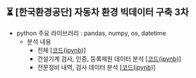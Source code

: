 ## ⏳ [한국환경공단] 자동차 환경 빅데이터 구축 3차
- python 주요 라이브러리 : pandas, numpy, os, datetime
  - 분석 내용 
    - 전체 [[코드(ipynb)]](https://github.com/kbjung/wabotech/blob/main/processing/car_big_data3/an/big3_01.ipynb)
    - 건설기계 검사, 인증, 등록제원 데이터 분석 [[코드(ipynb)]](https://github.com/kbjung/wabotech/blob/main/processing/car_big_data3/an/big3_BD02.ipynb)
    - 전문정비 내역, 검사 데이터 분석 [[코드(ipynb)]](https://github.com/kbjung/wabotech/blob/main/processing/car_big_data3/an/big3_BD04.ipynb)
